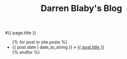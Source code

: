 ﻿---
layout: default
title: Darren Blaby's Blog
---
#{{ page.title }}
<ul class="posts">
{% for post in site.posts %}
	<li><span>{{ post.date | date_to_string }}</span> » <a href="{{ post.url }}" title="{{ post.title }}">{{ post.title }}</a></li>
{% endfor %}
</ul>